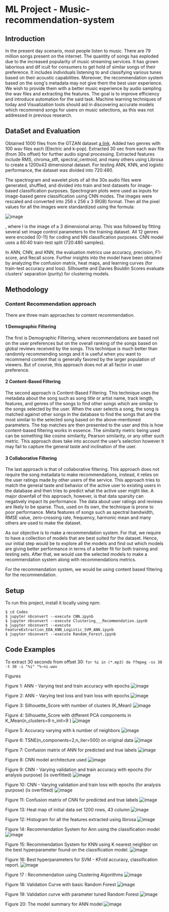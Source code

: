 # ML Project - Music-recommendation-system

## Introduction
In the present day scenario, most people listen to music. There are 79 million songs present on the internet. The quantity of songs has exploded due to the increased popularity of music streaming services. It has grown laborious and dif icult for consumers to get hold of similar songs of their preference. It includes individuals listening to and classifying various tunes based on their acoustic capabilities. Moreover, the recommendation system based on the song's metadata may not give them the best user experience. We wish to provide them with a better music experience by audio sampling the wav files and extracting the features. The goal is to improve efficiency and introduce automation for the said task. Machine learning techniques of today and Visualization tools should aid in discovering accurate models which recommend songs for users on music selections, as this was not addressed in previous research.

## DataSet and Evaluation
Obtained 1000 files from the GTZAN dataset [a link](https://www.kaggle.com/andradaolteanu/gtzan-dataset-music-genre-classification).
Added two genres with 100 wav files each (Electric and k-pop). Extracted 30 sec from each wav file (from 30s offset) for further audio signal processing. Extracted features include RMS, chroma_stft, spectral_centroid, and many others using Librosa to create a 1200x43 dimensional dataset. For testing ANN, KNN, and logistic performance, the dataset was divided into 720:480.

The spectrogram and wavelet plots of all the 30s audio files were generated, shuffled, and divided into train and test datasets for image-based classification purposes. 
Spectrogram plots were used as inputs for image-based genre classification using CNN modes. The images were rescaled and converted into 256 x 256 x 3 (RGB) format. Then all the pixel values for all the images were standardized using the formula: 

![image](https://user-images.githubusercontent.com/81826357/170856907-f4624929-ec0a-446b-a9f0-6f02f53ba267.png)

, where I is the image of a 3 dimensional array. This was followed by fitting several set image control parameters to the training dataset. All 12 genres were encoded (0-11) for coding and NN classification purposes. CNN model uses a 60:40 train-test split (720:480 samples).

In ANN, CNN, and KNN, the evaluation metrics use accuracy, precision, F1-score, and Recall score. 
Further insights into the model have been obtained by analyzing the confusion matrix, heat maps, and learning curves (for train-test accuracy and loss). Silhouette and Davies Bouldin Scores evaluate clusters' separation (purity) for clustering models.


## Methodology

### Content Recommendation approach

There are three main approaches to content recommendation. 

#### 1 Demographic Filtering

The first is Demographic Filtering, where recommendations are based not on the user preferences but on the overall ranking of the songs based on global reviews received by the songs. 
This technique is much better than randomly recommending songs and it is useful when you want to recommend content that is generally favored by the larger population of viewers. But of course, this approach does not at all factor in user preference. 

#### 2 Content-Based Filtering

The second approach is Content-Based Filtering. This technique uses the metadata about the song such as song title or artist name, track length, features, and genres of the songs to find other songs which are similar to the songs selected by the user. When the user selects a song, the song is matched against other songs in the database to find the songs that are the most similar to the selected song based on the above-mentioned parameters. The top matches are then presented to the user and this is how content-based filtering works in essence. The similarity metric being used can be something like cosine similarity, Pearson similarity, or any other such metric. This approach does take into account the user’s selection however it may fail to capture the general taste and inclination of the user. 

#### 3 Collaborative Filtering

The last approach is that of collaborative filtering. This approach does not require the song metadata to make recommendations, instead, it relies on the user ratings made by other users of the service. This approach tries to match the general taste and behavior of the active user to existing users in the database and then tries to predict what the active user might like. A major downfall of this approach, however, is that data sparsity can negatively impact its performance. The data about user ratings and reviews are likely to be sparse. Thus, used on its own, the technique is prone to poor performance.
Meta features of songs such as spectral bandwidth, RMSE value, zero-crossing rate, frequency, harmonic mean and many others are used to make the dataset.

As our objective is to make a recommendation system. For that, we require to have a collection of models that are best suited for the dataset. Hence, our initial step would be to explore all the models and find out which models are giving better performance in terms of a better fit for both training and testing sets. After that, we would use the selected models to make a recommendation system along with recommendations metrics.

For the recommendation system, we would be using content based filtering for the recommendation.


## Setup
To run this project, install it locally using npm:
```
$ cd Codes
$ jupyter nbconvert --execute CNN.ipynb
$ jupyter nbconvert --execute Clustering___Recommendation.ipynb
$ jupyter nbconvert --execute FeatureExtraction_EDA_KNN_Logistic_SVM_ANN.ipynb
$ jupyter nbconvert --execute Random_Forest.ipynb
```

## Code Examples
To extract 30 seconds from offset 30: `for %i in (*.mp3) do ffmpeg -ss 30 -t 30 -i "%i" "%~ni.wav`

Figures


Figure 1: ANN - Varying test and train accuracy with epochs
![image](https://user-images.githubusercontent.com/81826357/170858268-6b368612-48c0-4edd-8d54-e8827e7d8951.png)

Figure 2: ANN - Varying test loss and train loss with epochs
![image](https://user-images.githubusercontent.com/81826357/170858266-ac19883e-c9a0-404b-9f00-f96b4aca9cb4.png)

Figure 3: Silhouette_Score with number of clusters (K_Mean)
![image](https://user-images.githubusercontent.com/81826357/170858263-c694b583-cc10-425a-b5ba-c1d37cf7ceed.png)

Figure 4: Silhouette_Score with different PCA components in K_Mean(n_clusters=9 n_init=9 ) 
![image](https://user-images.githubusercontent.com/81826357/170858261-522b1414-48b6-42c4-bea5-14fdbea8538e.png)

Figure 5: Accuracy varying with k number of neighbors
![image](https://user-images.githubusercontent.com/81826357/170858258-5a68c299-dc6c-43fe-a5cf-1c3283035256.png)

Figure 6: TSNE(n_components=2,n_iter=500) on original data
![image](https://user-images.githubusercontent.com/81826357/170858253-156baaa2-452e-412b-910a-979b2e659059.png)

Figure 7: Confusion matrix of ANN for predicted and true labels
![image](https://user-images.githubusercontent.com/81826357/170858249-7f1934b1-108c-443b-b107-555e79aff67b.png)

Figure 8: CNN model architecture used 
![image](https://user-images.githubusercontent.com/81826357/170858246-60278427-86be-4de3-8290-ae6bea9bbb50.png)

Figure 9: CNN - Varying validation and train accuracy with epochs (for analysis purpose) (is overfitted)
![image](https://user-images.githubusercontent.com/81826357/170858241-54f7f43b-dadb-408e-9811-9097120e07ed.png)

Figure 10: CNN - Varying validation and train loss with epochs (for analysis purpose) (is overfitted)
![image](https://user-images.githubusercontent.com/81826357/170858237-e94c7df5-3e10-4c3b-936a-c7cb9ca7b4aa.png)

Figure 11: Confusion matrix of CNN for predicted and true labels 
![image](https://user-images.githubusercontent.com/81826357/170858187-ef265a79-835d-425e-93bc-45bae21e0489.png)

Figure 13: Heat map of initial data set 1200 rows, 43 column
![image](https://user-images.githubusercontent.com/81826357/170858190-ec4e1bf5-a9ad-45e3-8ad3-361e1911541a.png)

Figure 12: Histogram for all the features extracted using librosa
![image](https://user-images.githubusercontent.com/81826357/170858150-2a6e9e15-17c5-4126-a779-5865569665b7.png)

Figure 14: Recommendation System for Ann using the classification model
![image](https://user-images.githubusercontent.com/81826357/170858173-35eebea2-cfd1-40bd-8e06-b38b3ecec879.png)

Figure 15: Recommendation System for KNN using K nearest neighbor on the best hyperparameter found on the classification model.
![image](https://user-images.githubusercontent.com/81826357/170858138-ea7bc676-3e0b-4bc0-8e09-21e662aaab66.png)

Figure 16: Best hyperparameters for SVM - KFold accuracy, classification report.
![image](https://user-images.githubusercontent.com/81826357/170858129-0539c45b-7437-45e5-b3de-b02e798475c2.png)

Figure 17 : Recommendation using Clustering Algorithms
![image](https://user-images.githubusercontent.com/81826357/170858088-2029eebf-a2c8-4f1e-8a42-033651e72bcf.png)

Figure 18: Validation Curve with basic Random Forest 
![image](https://user-images.githubusercontent.com/81826357/170858113-95d2623a-643b-48a4-b5ae-7ae90345c450.png)

Figure 19: Validation curve with parameter tuned Random Forest
![image](https://user-images.githubusercontent.com/81826357/170858106-416f307d-acb7-42b8-bd48-a3978556e64a.png)

Figure 20: The model summary for ANN model
![image](https://user-images.githubusercontent.com/81826357/170858100-d592aa48-b302-498a-a4e3-8406fcf8abad.png)
